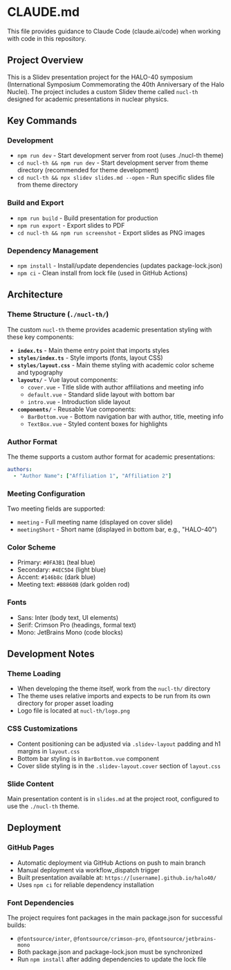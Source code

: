# CLAUDE.md

This file provides guidance to Claude Code (claude.ai/code) when working with code in this repository.

## Project Overview

This is a Slidev presentation project for the HALO-40 symposium (International Symposium Commemorating the 40th Anniversary of the Halo Nuclei). The project includes a custom Slidev theme called `nucl-th` designed for academic presentations in nuclear physics.

## Key Commands

### Development
- `npm run dev` - Start development server from root (uses ./nucl-th theme)
- `cd nucl-th && npm run dev` - Start development server from theme directory (recommended for theme development)
- `cd nucl-th && npx slidev slides.md --open` - Run specific slides file from theme directory

### Build and Export
- `npm run build` - Build presentation for production
- `npm run export` - Export slides to PDF
- `cd nucl-th && npm run screenshot` - Export slides as PNG images

### Dependency Management
- `npm install` - Install/update dependencies (updates package-lock.json)
- `npm ci` - Clean install from lock file (used in GitHub Actions)

## Architecture

### Theme Structure (`./nucl-th/`)
The custom `nucl-th` theme provides academic presentation styling with these key components:

- **`index.ts`** - Main theme entry point that imports styles
- **`styles/index.ts`** - Style imports (fonts, layout CSS)
- **`styles/layout.css`** - Main theme styling with academic color scheme and typography
- **`layouts/`** - Vue layout components:
  - `cover.vue` - Title slide with author affiliations and meeting info
  - `default.vue` - Standard slide layout with bottom bar
  - `intro.vue` - Introduction slide layout
- **`components/`** - Reusable Vue components:
  - `BarBottom.vue` - Bottom navigation bar with author, title, meeting info
  - `TextBox.vue` - Styled content boxes for highlights

### Author Format
The theme supports a custom author format for academic presentations:
```yaml
authors: 
  - "Author Name": ["Affiliation 1", "Affiliation 2"]
```

### Meeting Configuration
Two meeting fields are supported:
- `meeting` - Full meeting name (displayed on cover slide)
- `meetingShort` - Short name (displayed in bottom bar, e.g., "HALO-40")

### Color Scheme
- Primary: `#0FA3B1` (teal blue)
- Secondary: `#4EC5D4` (light blue)
- Accent: `#146b8c` (dark blue)
- Meeting text: `#B8860B` (dark golden rod)

### Fonts
- Sans: Inter (body text, UI elements)
- Serif: Crimson Pro (headings, formal text)
- Mono: JetBrains Mono (code blocks)

## Development Notes

### Theme Loading
- When developing the theme itself, work from the `nucl-th/` directory
- The theme uses relative imports and expects to be run from its own directory for proper asset loading
- Logo file is located at `nucl-th/logo.png`

### CSS Customizations
- Content positioning can be adjusted via `.slidev-layout` padding and h1 margins in `layout.css`
- Bottom bar styling is in `BarBottom.vue` component
- Cover slide styling is in the `.slidev-layout.cover` section of `layout.css`

### Slide Content
Main presentation content is in `slides.md` at the project root, configured to use the `./nucl-th` theme.

## Deployment

### GitHub Pages
- Automatic deployment via GitHub Actions on push to main branch
- Manual deployment via workflow_dispatch trigger
- Built presentation available at: `https://[username].github.io/halo40/`
- Uses `npm ci` for reliable dependency installation

### Font Dependencies
The project requires font packages in the main package.json for successful builds:
- `@fontsource/inter`, `@fontsource/crimson-pro`, `@fontsource/jetbrains-mono`
- Both package.json and package-lock.json must be synchronized
- Run `npm install` after adding dependencies to update the lock file